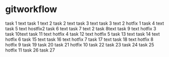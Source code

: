 # gitworkflow
task 1 text
task 1 text 2
task 2 text
task 3 text
task 3 text 2
hotfix 1
task 4 text
task 5 text
hostfix2
task 6 text
task 7 text 2
task 8text
task 9 text
hotfix 3
task 10text
task 11 text
hotfix 4
task 12 text
hotfix 5
task 13 text
task 14 text
hotfix 6
task 15 text
task 16 text
hotfix 7
task 17 text
task 18 text
hotfix 8
hotfix 9
task 19
task 20
task 21
hotfix 10
task 22
task 23
task 24
task 25
hotfix 11
task 26
task 27

